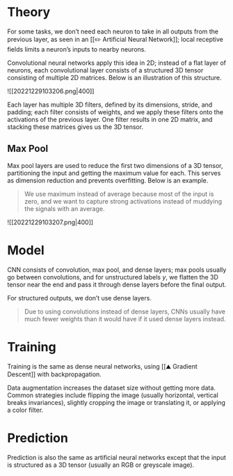 

# Theory
For some tasks, we don’t need each neuron to take in all outputs from the previous layer, as seen in an [[✏️ Artificial Neural Network]]; local receptive fields limits a neuron’s inputs to nearby neurons.

Convolutional neural networks apply this idea in 2D; instead of a flat layer of neurons, each convolutional layer consists of a structured 3D tensor consisting of multiple 2D matrices. Below is an illustration of this structure.

![[20221229103206.png|400]]

Each layer has multiple 3D filters, defined by its dimensions, stride, and padding; each filter consists of weights, and we apply these filters onto the activations of the previous layer. One filter results in one 2D matrix, and stacking these matrices gives us the 3D tensor.

## Max Pool
Max pool layers are used to reduce the first two dimensions of a 3D tensor, partitioning the input and getting the maximum value for each. This serves as dimension reduction and prevents overfitting. Below is an example.

> We use maximum instead of average because most of the input is zero, and we want to capture strong activations instead of muddying the signals with an average.

![[20221229103207.png|400]]

# Model
CNN consists of convolution, max pool, and dense layers; max pools usually go between convolutions, and for unstructured labels $y$, we flatten the 3D tensor near the end and pass it through dense layers before the final output.

For structured outputs, we don’t use dense layers.

> Due to using convolutions instead of dense layers, CNNs usually have much fewer weights than it would have if it used dense layers instead.

# Training
Training is the same as dense neural networks, using [[⛰️ Gradient Descent]] with backpropagation.

Data augmentation increases the dataset size without getting more data. Common strategies include flipping the image (usually horizontal, vertical breaks invariances), slightly cropping the image or translating it, or applying a color filter.

# Prediction
Prediction is also the same as artificial neural networks except that the input is structured as a 3D tensor (usually an RGB or greyscale image).


